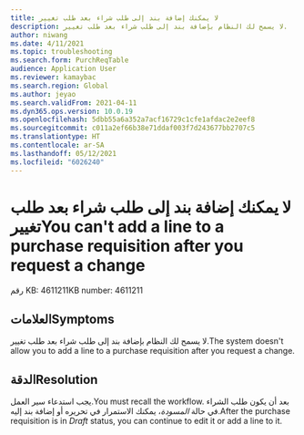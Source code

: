 ```yaml
---
title: لا يمكنك إضافة بند إلى طلب شراء بعد طلب تغيير
description: لا يسمح لك النظام بإضافة بند إلى طلب شراء بعد طلب تغيير.
author: niwang
ms.date: 4/11/2021
ms.topic: troubleshooting
ms.search.form: PurchReqTable
audience: Application User
ms.reviewer: kamaybac
ms.search.region: Global
ms.author: jeyao
ms.search.validFrom: 2021-04-11
ms.dyn365.ops.version: 10.0.19
ms.openlocfilehash: 5dbb55a6a352a7acf16729c1cfe1afdac2e2eef8
ms.sourcegitcommit: c011a2ef66b38e71ddaf003f7d243677bb2707c5
ms.translationtype: HT
ms.contentlocale: ar-SA
ms.lasthandoff: 05/12/2021
ms.locfileid: "6026240"
---
```

# <a name="you-cant-add-a-line-to-a-purchase-requisition-after-you-request-a-change"></a><span data-ttu-id="85f88-103">لا يمكنك إضافة بند إلى طلب شراء بعد طلب تغيير</span><span class="sxs-lookup"><span data-stu-id="85f88-103">You can't add a line to a purchase requisition after you request a change</span></span>

<span data-ttu-id="85f88-104">رقم KB: 4611211</span><span class="sxs-lookup"><span data-stu-id="85f88-104">KB number: 4611211</span></span>

## <a name="symptoms"></a><span data-ttu-id="85f88-105">العلامات</span><span class="sxs-lookup"><span data-stu-id="85f88-105">Symptoms</span></span>

<span data-ttu-id="85f88-106">لا يسمح لك النظام بإضافة بند إلى طلب شراء بعد طلب تغيير.</span><span class="sxs-lookup"><span data-stu-id="85f88-106">The system doesn't allow you to add a line to a purchase requisition after you request a change.</span></span>

## <a name="resolution"></a><span data-ttu-id="85f88-107">الدقة</span><span class="sxs-lookup"><span data-stu-id="85f88-107">Resolution</span></span>

<span data-ttu-id="85f88-108">يجب استدعاء سير العمل.</span><span class="sxs-lookup"><span data-stu-id="85f88-108">You must recall the workflow.</span></span> <span data-ttu-id="85f88-109">بعد أن يكون طلب الشراء في حالة *المسودة*، يمكنك الاستمرار في تحريره أو إضافة بند إليه.</span><span class="sxs-lookup"><span data-stu-id="85f88-109">After the purchase requisition is in *Draft* status, you can continue to edit it or add a line to it.</span></span>
